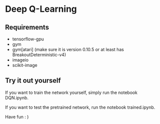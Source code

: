 # Deep Q-Learning
## Requirements
* tensorflow-gpu
* gym
* gym[atari] (make sure it is version 0.10.5 or at least has BreakoutDeterministic-v4)
* imageio
* scikit-image

## Try it out yourself

If you want to train the network yourself, simply run the notebook DQN.ipynb.

If you want to test the pretrained network, run the notebook trained.ipynb.

Have fun : )